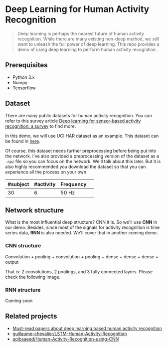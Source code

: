 # Deep Learning for Human Activity Recognition

> Deep learning is perhaps the nearest future of human activity recognition. While there are many existing non-deep method, we still want to unleash the full power of deep learning. This repo provides a demo of using deep learning to perform human activity recognition.

## Prerequisites

- Python 3.x
- Numpy
- Tensorflow

## Dataset

There are many public datasets for human activity recognition. You can refer to this survey article [Deep learning for sensor-based activity recognition: a survey](https://arxiv.org/abs/1707.03502) to find more.

In this demo, we will use UCI HAR dataset as an example. This dataset can be found in [here](https://archive.ics.uci.edu/ml/datasets/Smartphone+Dataset+for+Human+Activity+Recognition+%28HAR%29+in+Ambient+Assisted+Living+%28AAL%29).

Of course, this dataset needs further preprocessing before being put into the network. I've also provided a preprocessing version of the dataset as a `.npz` file so you can focus on the network. We'll talk about this later. But it is also highly recommended you download the dataset so that you can experience all the process on your own.


| #subject | #activity | Frequency |   |
| --- | --- | --- | --- |
| 30 | 6 | 50 Hz |  |


## Network structure

What is the most influential deep structure? CNN it is. So we'll use **CNN** in our demo. Besides, since most of the signals for activity recognition is time series data, **RNN** is also needed. We'll cover that in another coming demo.

### CNN structure

Convolution + pooling + convolution + pooling +   dense + dense + dense + output

That is: 2 convolutions, 2 poolings, and 3 fully connected layers. Please check the following image.



### RNN structure

Coming soon


## Related projects

- [Must-read papers about deep learning based human activity recognition](https://github.com/jindongwang/activityrecognition/blob/master/notes/deep.md)
- [guillaume-chevalier/LSTM-Human-Activity-Recognition](https://github.com/guillaume-chevalier/LSTM-Human-Activity-Recognition)
- [aqibsaeed/Human-Activity-Recognition-using-CNN](https://github.com/aqibsaeed/Human-Activity-Recognition-using-CNN)

